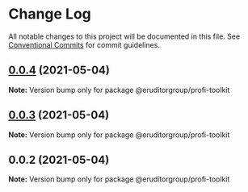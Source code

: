 # Change Log

All notable changes to this project will be documented in this file.
See [Conventional Commits](https://conventionalcommits.org) for commit guidelines.

## [0.0.4](https://github.com/eruditorgroup/profi-design-system/compare/@eruditorgroup/profi-toolkit@0.0.3...@eruditorgroup/profi-toolkit@0.0.4) (2021-05-04)

**Note:** Version bump only for package @eruditorgroup/profi-toolkit





## [0.0.3](https://github.com/eruditorgroup/profi-design-system/compare/@eruditorgroup/profi-toolkit@0.0.2...@eruditorgroup/profi-toolkit@0.0.3) (2021-05-04)

**Note:** Version bump only for package @eruditorgroup/profi-toolkit





## 0.0.2 (2021-05-04)

**Note:** Version bump only for package @eruditorgroup/profi-toolkit
